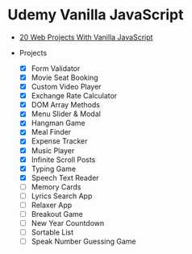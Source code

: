 # Udemy Vanilla JavaScript

- [20 Web Projects With Vanilla JavaScript](https://www.udemy.com/course/web-projects-with-vanilla-javascript/)

- Projects

  - [x] Form Validator
  - [x] Movie Seat Booking
  - [x] Custom Video Player
  - [x] Exchange Rate Calculator
  - [x] DOM Array Methods
  - [x] Menu Slider & Modal
  - [x] Hangman Game
  - [x] Meal Finder
  - [x] Expense Tracker
  - [x] Music Player
  - [x] Infinite Scroll Posts
  - [x] Typing Game
  - [x] Speech Text Reader
  - [ ] Memory Cards
  - [ ] Lyrics Search App
  - [ ] Relaxer App
  - [ ] Breakout Game
  - [ ] New Year Countdown
  - [ ] Sortable List
  - [ ] Speak Number Guessing Game
